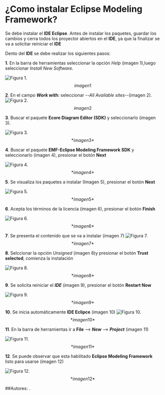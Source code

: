 # ¿Como instalar Eclipse Modeling Framework?

Se debe instalar el **IDE Eclipse**.
Antes de instalar los paquetes, guardar los cambios y cerra todos los proyector abiertos en el **IDE**, ya que la finalizar se va a solicitar reiniciar el **IDE**

Dento del **IDE** se debe realizar los siguientes pasos:

**1**. En la barra de herramientas seleccionar la opción *Help* (imagen 1),luego seleccionar *Install New Software*.

   ![Figura 1.](..\mybook\images\Imagen_1.png "Barra de herramientas.")
$$imagen 1\tag{1}$$

**2**. En el campo ***Work with:*** seleccionar --*All Available sites*--(imagen 2). 
    ![Figura 2.](..\mybook\images\Imagen_2.png "Avaliable Software.")
$$imagen 2\tag{2}$$

**3**. Buscar el paquete **Ecore Diagram Editor (SDK)** y seleccionarlo (imagen 3).

   ![Figura 3.](..\mybook\images\Imagen_3.png "Avaliable Software.")
   $$*imagen 3*\tag{3}$$

**4**. Buscar el paquete **EMF-Eclipse Modeling Framework SDK** y seleccionarlo (imagen 4), presionar el botón **Next**

   ![Figura 4.](..\mybook\images\Imagen_4.png "Avaliable Software.")
   $$*imagen 4*\tag{4}$$

**5**. Se visualiza los paquetes a instalar (Imagen 5), presionar el botón **Next**

   ![Figura 5.](..\mybook\images\Imagen_5.png "Install Details.")
   $$*imagen 5*\tag{5}$$

**6**. Acepta los términos de la licencia (imagen 6), presionar el botón **Finish**

   ![Figura 6.](..\mybook\images\Imagen_6.png "Review Licenses.")
   $$*imagen 6*\tag{6}$$

**7**. Se presenta el contenido que se va a instalar (imagen 7)
   ![Figura 7.](..\mybook\images\Imagen_7.png "Trust.")
   $$*imagen 7*\tag{7}$$

**8**. Selccionar la opción *Unsigned* (imagen 8)y presionar el botón **Trust selected**, comienza la instalación

   ![Figura 8.](..\mybook\images\Imagen_8.png "Trust.")
   $$*imagen 8*\tag{8}$$

**9**.  Se solicita reiniciar el ***IDE*** (imagen 9), presionar el botón **Restart Now**

   ![Figura 9.](..\mybook\images\Imagen_9.png "Restart.")
   $$*imagen 9*\tag{9}$$
    
**10**.  Se inicia automáticamente **IDE Eclipce** (imagen 10)
   ![Figura 10.](..\mybook\images\Imagen_10.png "Eclipse.")
   $$*imagen 10*\tag{10}$$

**11**. En la barra de herramientas ir a **File** --> ***New*** --> ***Project*** (imagen 11)

   ![Figura 11.](..\mybook\images\Imagen_11.png "Barra de Herramientas.")
   $$*imagen 11*\tag{11}$$

**12**. Se puede observar que esta habilitado **Eclipse Modeling Framework** listo para usarse (imagen 12)

   ![Figura 12.](..\mybook\images\Imagen_12.png "Avaliable Software.")
   $$*imagen 12*\tag{12}$$


##Autores:
    .
